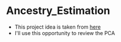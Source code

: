 # Ancestry_Estimation
- This project idea is taken from [here](https://meyer-lab-cshl.github.io/plinkQC/articles/Genomes1000.html)
- I'll use this opportunity to review the PCA
